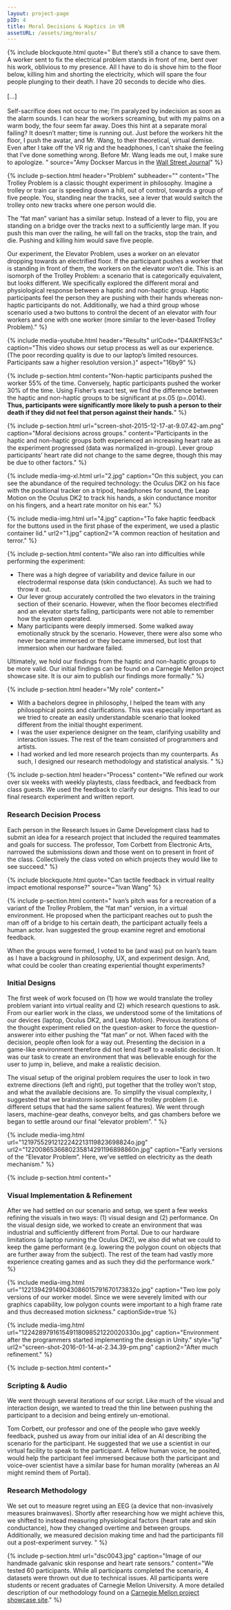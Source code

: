 ```yaml
---
layout: project-page
pID: 4
title: Moral Decisions & Haptics in VR
assetURL: /assets/img/morals/
---
```


{% include blockquote.html
   quote="
But there’s still a chance to save them. A worker sent to fix the electrical problem stands in front of me, bent over his work, oblivious to my presence. All I have to do is shove him to the floor below, killing him and shorting the electricity, which will spare the four people plunging to their death. I have 20 seconds to decide who dies.
<br><br>
[…]
<br><br>
Self-sacrifice does not occur to me; I’m paralyzed by indecision as soon as the alarm sounds. I can hear the workers screaming, but with my palms on a warm body, the four seem far away. Does this hint at a separate moral failing? It doesn’t matter; time is running out. Just before the workers hit the floor, I push the avatar, and Mr. Wang, to their theoretical, virtual demise. Even after I take off the VR rig and the headphones, I can’t shake the feeling that I’ve done something wrong. Before Mr. Wang leads me out, I make sure to apologize.
"
   source="Amy Dockser Marcus in the <a href='https://www.wsj.com/articles/how-new-technology-is-illuminating-a-classic-ethical-dilemma-1465395082' target='_blank'>Wall Street Journal</a>"
%}

{% include p-section.html
   header="Problem"
   subheader=""
   content="The Trolley Problem is a classic thought experiment in philosophy. Imagine a trolley or train car is speeding down a hill, out of control, towards a group of five people. You, standing near the tracks, see a lever that would switch the trolley onto new tracks where one person would die.

The “fat man” variant has a similar setup. Instead of a lever to flip, you are standing on a bridge over the tracks next to a sufficiently large man. If you push this man over the railing, he will fall on the tracks, stop the train, and die. Pushing and killing him would save five people.

Our experiment, the Elevator Problem, uses a worker on an elevator dropping towards an electrified floor. If the participant pushes a worker that is standing in front of them, the workers on the elevator won’t die. This is an isomorph of the Trolley Problem: a scenario that is categorically equivalent, but looks different. We specifically explored the different moral and physiological response between a haptic and non-haptic group. Haptic participants feel the person they are pushing with their hands whereas non-haptic participants do not. Additionally, we had a third group whose scenario used a two buttons to control the decent of an elevator with four workers and one with one worker (more similar to the lever-based Trolley Problem)."
%}

{% include media-youtube.html
   header="Results"
   urlCode="D4AIKfFNS3c"
   caption="This video shows our setup process as well as our experience. (The poor recording quality is due to our laptop’s limited resources. Participants saw a higher resolution version.)"
   aspect="16by9"
%}

{% include p-section.html
   content="Non-haptic participants pushed the worker 55% of the time. Conversely, haptic participants pushed the worker 30% of the time. Using Fisher’s exact test, we find the difference between the haptic and non-haptic groups to be significant at p≤.05 (p=.0014). **Thus, participants were significantly more likely to push a person to their death if they did not feel that person against their hands.**"
%}

{% include p-section.html
   url="screen-shot-2015-12-17-at-9.07.42-am.png"
   caption="Moral decisions across groups."
   content="Participants in the haptic and non-haptic groups both experienced an increasing heart rate as the experiment progressed (data was normalized in-group). Lever group participants’ heart rate did not change to the same degree, though this may be due to other factors."
%}

{% include media-img-xl.html
   url="2.jpg"
   caption="On this subject, you can see the abundance of the required technology: the Oculus DK2 on his face with the positional tracker on a tripod, headphones for sound, the Leap Motion on the Oculus DK2 to track his hands, a skin conductance monitor on his fingers, and a heart rate monitor on his ear."
%}

{% include media-img.html
   url="4.jpg"
   caption="To fake haptic feedback for the buttons used in the first phase of the experiment, we used a plastic container lid."
   url2="1.jpg"
   caption2="A common reaction of hesitation and terror."
%}

{% include p-section.html
   content="We also ran into difficulties while performing the experiment:

- There was a high degree of variability and device failure in our electrodermal response data (skin conductance). As such we had to throw it out.
- Our lever group accurately controlled the two elevators in the training section of their scenario. However, when the floor becomes electrified and an elevator starts falling, participants were not able to remember how the system operated.
- Many participants were deeply immersed. Some walked away emotionally struck by the scenario. However, there were also some who never became immersed or they became immersed, but lost that immersion when our hardware failed.

Ultimately, we hold our findings from the haptic and non-haptic groups to be more valid. Our initial findings can be found on a Carnegie Mellon project showcase site. It is our aim to publish our findings more formally."
%}

{% include p-section.html
   header="My role"
   content="
- With a bachelors degree in philosophy, I helped the team with any philosophical points and clarifications. This was especially important as we tried to create an easily understandable scenario that looked different from the initial thought experiment.
- I was the user experience designer on the team, clarifying usability and interaction issues. The rest of the team consisted of programmers and artists.
- I had worked and led more research projects than my counterparts. As such, I designed our research methodology and statistical analysis.
"
%}

{% include p-section.html
   header="Process"
   content="We refined our work over six weeks with weekly playtests, class feedback, and feedback from class guests. We used the feedback to clarify our designs. This lead to our final research experiment and written report.

### Research Decision Process

Each person in the Research Issues in Game Development class had to submit an idea for a research project that included the required teammates and goals for success. The professor, Tom Corbett from Electronic Arts, narrowed the submissions down and those went on to present in front of the class. Collectively the class voted on which projects they would like to see succeed."
%}

{% include blockquote.html
   quote="Can tactile feedback in virtual reality impact emotional response?"
   source="Ivan Wang"
%}

{% include p-section.html
   content="
Ivan’s pitch was for a recreation of a variant of the Trolley Problem, the “fat man” version, in a virtual environment. He proposed when the participant reaches out to push the man off of a bridge to his certain death, the participant actually feels a human actor. Ivan suggested the group examine regret and emotional feedback.

When the groups were formed, I voted to be (and was) put on Ivan’s team as I have a background in philosophy, UX, and experiment design. And, what could be cooler than creating experiential thought experiments?

### Initial Designs

The first week of work focused on (1) how we would translate the trolley problem variant into virtual reality and (2) which research questions to ask. From our earlier work in the class, we understood some of the limitations of our devices (laptop, Oculus DK2, and Leap Motion). Previous iterations of the thought experiment relied on the question-asker to force the question-answerer into either pushing the “fat man” or not. When faced with the decision, people often look for a way out. Presenting the decision in a game-like environment therefore did not lend itself to a realistic decision. It was our task to create an environment that was believable enough for the user to jump in, believe, and make a realistic decision.

The visual setup of the original problem requires the user to look in two extreme directions (left and right), put together that the trolley won’t stop, and what the available decisions are. To simplify the visual complexity, I suggested that we brainstorm isomorphs of the trolley problem (i.e. different setups that had the same salient features). We went through lasers, machine-gear deaths, conveyor belts, and gas chambers before we began to settle around our final “elevator problem”.
"
%}

{% include media-img.html
   url="12197552912122242213119823698824o.jpg"
   url2="1220086536680235814291196898860n.jpg"
   caption="Early versions of the “Elevator Problem”. Here, we’ve settled on electricity as the death mechanism."
%}

{% include p-section.html
   content="
### Visual Implementation & Refinement
After we had settled on our scenario and setup, we spent a few weeks refining the visuals in two ways: (1) visual design and (2) performance. On the visual design side, we worked to create an environment that was industrial and sufficiently different from Portal. Due to our hardware limitations (a laptop running the Oculus DK2), we also did what we could to keep the game performant (e.g. lowering the polygon count on objects that are further away from the subject). The rest of the team had vastly more experience creating games and as such they did the performance work."
%}

{% include media-img.html
   url="122139429149043086015791670173832o.jpg"
   caption="Two low poly versions of our worker model. Since we were severely limited with our graphics capability, low polygon counts were important to a high frame rate and thus decreased motion sickness."
   captionSide=true
%}

{% include media-img.html
   url="122428979161549118098521220020330o.jpg"
   caption="Environment after the programmers started implementing the design in Unity."
   style="lg"
   url2="screen-shot-2016-01-14-at-2.34.39-pm.png"
   caption2="After much refinement."
%}

{% include p-section.html
   content="
### Scripting & Audio
   We went through several iterations of our script. Like much of the visual and interaction design, we wanted to tread the thin line between pushing the participant to a decision and being entirely un-emotional.

   Tom Corbett, our professor and one of the people who gave weekly feedback, pushed us away from our initial idea of an AI describing the scenario for the participant. He suggested that we use a scientist in our virtual facility to speak to the participant. A fellow human voice, he posited, would help the participant feel immersed because both the participant and voice-over scientist have a similar base for human morality (whereas an AI might remind them of Portal).

### Research Methodology
   We set out to measure regret using an EEG (a device that non-invasively measures brainwaves). Shortly after researching how we might achieve this, we shifted to instead measuring physiological factors (heart rate and skin conductance), how they changed overtime and between groups. Additionally, we measured decision making time and had the participants fill out a post-experiment survey.
   "
%}

{% include p-section.html
   url="dsc0043.jpg"
   caption="Image of our handmade galvanic skin response and heart rate sensors."
   content="We tested 60 participants. While all participants completed the scenario, 4 datasets were thrown out due to technical issues. All participants were students or recent graduates of Carnegie Mellon University. A more detailed description of our methodology found on a <a href='http://ideate.xsead.cmu.edu/gallery/projects/virtual-trolley' target='_blank'>Carnegie Mellon project showcase site</a>."
%}
